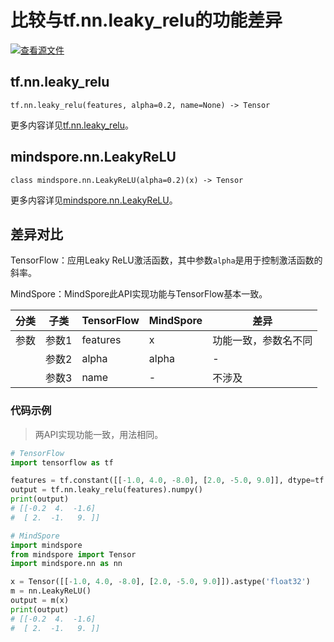 # 比较与tf.nn.leaky_relu的功能差异

[![查看源文件](https://mindspore-website.obs.cn-north-4.myhuaweicloud.com/website-images/r2.0/resource/_static/logo_source.png)](https://gitee.com/mindspore/docs/blob/r2.0/docs/mindspore/source_zh_cn/note/api_mapping/tensorflow_diff/LeakyReLU.md)

## tf.nn.leaky_relu

```text
tf.nn.leaky_relu(features, alpha=0.2, name=None) -> Tensor
```

更多内容详见[tf.nn.leaky_relu](https://tensorflow.google.cn/versions/r2.6/api_docs/python/tf/nn/leaky_relu)。

## mindspore.nn.LeakyReLU

```text
class mindspore.nn.LeakyReLU(alpha=0.2)(x) -> Tensor
```

更多内容详见[mindspore.nn.LeakyReLU](https://mindspore.cn/docs/zh-CN/r2.0/api_python/nn/mindspore.nn.LeakyReLU.html)。

## 差异对比

TensorFlow：应用Leaky ReLU激活函数，其中参数`alpha`是用于控制激活函数的斜率。

MindSpore：MindSpore此API实现功能与TensorFlow基本一致。

| 分类 | 子类 |TensorFlow | MindSpore | 差异 |
| --- | --- | --- | --- |---|
|参数 | 参数1 | features | x | 功能一致，参数名不同 |
| | 参数2 | alpha | alpha | - |
| | 参数3 | name | - | 不涉及 |

### 代码示例

> 两API实现功能一致，用法相同。

```python
# TensorFlow
import tensorflow as tf

features = tf.constant([[-1.0, 4.0, -8.0], [2.0, -5.0, 9.0]], dtype=tf.float32)
output = tf.nn.leaky_relu(features).numpy()
print(output)
# [[-0.2  4.  -1.6]
#  [ 2.  -1.   9. ]]

# MindSpore
import mindspore
from mindspore import Tensor
import mindspore.nn as nn

x = Tensor([[-1.0, 4.0, -8.0], [2.0, -5.0, 9.0]]).astype('float32')
m = nn.LeakyReLU()
output = m(x)
print(output)
# [[-0.2  4.  -1.6]
#  [ 2.  -1.   9. ]]
```
